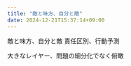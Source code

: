 ```yaml
---
title: "敵と味方、自分と敵"
date: 2024-12-21T15:37:14+09:00
---
```

敵と味方、自分と敵
責任区別、行動予測

大きなレイヤー、問題の細分化でなく俯瞰
